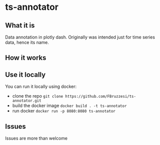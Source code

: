 # ts-annotator

## What it is
Data annotation in plotly dash. Originally was intended just for time series data, hence its name.

## How it works

## Use it locally
You can run it locally using docker:
- clone the repo `git clone https://github.com/FBruzzesi/ts-annotator.git`
- build the docker image `docker build . -t ts-annotator`
- run docker `docker run -p 8080:8080 ts-annotator`

## Issues
Issues are more than welcome